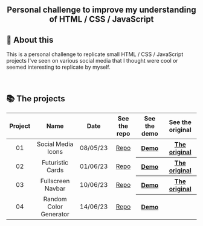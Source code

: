 <h2 align="center"> Personal challenge to improve my understanding of HTML / CSS / JavaScript<h2>

## 🔖 About this

This is a personal challenge to replicate small HTML / CSS / JavaScript projects I've seen on various social media that
I thought were cool or seemed interesting to replicate by myself.

<br>

## 📚 The projects

<table>
  <thead>
    <tr>
      <th align="center">Project</th>
      <th>Name</th>
      <th>Date</th>
      <th>See the repo</th>
      <th>See the demo</th>
      <th>See the original</th>
    </tr>
  </thead>
  <tbody align="center">
    <tr>
      <td>01</td>
      <td>Social Media Icons</td>
      <td>08/05/23</td>
      <td><a href="https://github.com/Rekuiem84/social-media-icons/">Repo</a></td>
      <th><a href="https://rekuiem84.github.io/social-media-icons/">Demo</a></th>
      <th><a href="https://github.com/Nahuel61920/50-Proyectos-en-50-dias/tree/main/14%20Claymorphism%20icon">The original</a></th>
    </tr>
    <tr>
      <td>02</td>
      <td>Futuristic Cards</td>
      <td>01/06/23</td>
      <td><a href="https://github.com/Rekuiem84/futuristic-cards/">Repo</a></td>
      <th><a href="https://rekuiem84.github.io/futuristic-cards/">Demo</a></th>
      <th><a href="https://www.youtube.com/watch?v=wxT9JKogCE8">The original</a></th>
    </tr>
    <tr>
      <td>03</td>
      <td>Fullscreen Navbar</td>
      <td>10/06/23</td>
      <td><a href="https://github.com/Rekuiem84/fullscreen-navbar/">Repo</a></td>
      <th><a href="https://rekuiem84.github.io/fullscreen-navbar/">Demo</a></th>
      <th><a href="https://www.instagram.com/p/Co96EaiDfAL/?igshid=MzRlODBiNWFlZA==">The original</a></th>
    </tr>
    <tr>
      <td>04</td>
      <td>Random Color Generator</td>
      <td>14/06/23</td>
      <td><a href="https://github.com/Rekuiem84/random-color-generator/">Repo</a></td>
      <th><a href="https://rekuiem84.github.io/random-color-generator/">Demo</a></th>
      <th></th>
    </tr>
  </tbody>
</table>
